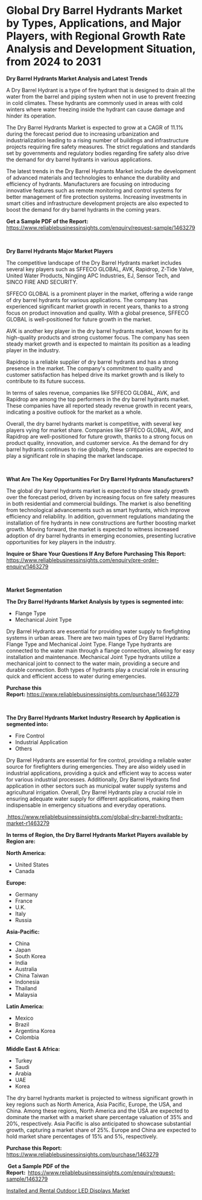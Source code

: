 <p><h1>Global Dry Barrel Hydrants Market by Types, Applications, and Major Players, with Regional Growth Rate Analysis and Development Situation, from 2024 to 2031</h1></p><p><strong>Dry Barrel Hydrants Market Analysis and Latest Trends</strong></p>
<p><p>A Dry Barrel Hydrant is a type of fire hydrant that is designed to drain all the water from the barrel and piping system when not in use to prevent freezing in cold climates. These hydrants are commonly used in areas with cold winters where water freezing inside the hydrant can cause damage and hinder its operation.</p><p>The Dry Barrel Hydrants Market is expected to grow at a CAGR of 11.1% during the forecast period due to increasing urbanization and industrialization leading to a rising number of buildings and infrastructure projects requiring fire safety measures. The strict regulations and standards set by governments and regulatory bodies regarding fire safety also drive the demand for dry barrel hydrants in various applications.</p><p>The latest trends in the Dry Barrel Hydrants Market include the development of advanced materials and technologies to enhance the durability and efficiency of hydrants. Manufacturers are focusing on introducing innovative features such as remote monitoring and control systems for better management of fire protection systems. Increasing investments in smart cities and infrastructure development projects are also expected to boost the demand for dry barrel hydrants in the coming years.</p></p>
<p><strong>Get a Sample PDF of the Report:&nbsp;</strong> <a href="https://www.reliablebusinessinsights.com/enquiry/request-sample/1463279">https://www.reliablebusinessinsights.com/enquiry/request-sample/1463279</a></p>
<p>&nbsp;</p>
<p><strong>Dry Barrel Hydrants Major Market Players</strong></p>
<p><p>The competitive landscape of the Dry Barrel Hydrants market includes several key players such as SFFECO GLOBAL, AVK, Rapidrop, Z-Tide Valve, United Water Products, Ningjing APC Industries, EJ, Sensor Tech, and SINCO FIRE AND SECURITY. </p><p>SFFECO GLOBAL is a prominent player in the market, offering a wide range of dry barrel hydrants for various applications. The company has experienced significant market growth in recent years, thanks to a strong focus on product innovation and quality. With a global presence, SFFECO GLOBAL is well-positioned for future growth in the market.</p><p>AVK is another key player in the dry barrel hydrants market, known for its high-quality products and strong customer focus. The company has seen steady market growth and is expected to maintain its position as a leading player in the industry.</p><p>Rapidrop is a reliable supplier of dry barrel hydrants and has a strong presence in the market. The company's commitment to quality and customer satisfaction has helped drive its market growth and is likely to contribute to its future success.</p><p>In terms of sales revenue, companies like SFFECO GLOBAL, AVK, and Rapidrop are among the top performers in the dry barrel hydrants market. These companies have all reported steady revenue growth in recent years, indicating a positive outlook for the market as a whole.</p><p>Overall, the dry barrel hydrants market is competitive, with several key players vying for market share. Companies like SFFECO GLOBAL, AVK, and Rapidrop are well-positioned for future growth, thanks to a strong focus on product quality, innovation, and customer service. As the demand for dry barrel hydrants continues to rise globally, these companies are expected to play a significant role in shaping the market landscape.</p></p>
<p>&nbsp;</p>
<p><strong>What Are The Key Opportunities For Dry Barrel Hydrants Manufacturers?</strong></p>
<p><p>The global dry barrel hydrants market is expected to show steady growth over the forecast period, driven by increasing focus on fire safety measures in both residential and commercial buildings. The market is also benefiting from technological advancements such as smart hydrants, which improve efficiency and reliability. In addition, government regulations mandating the installation of fire hydrants in new constructions are further boosting market growth. Moving forward, the market is expected to witness increased adoption of dry barrel hydrants in emerging economies, presenting lucrative opportunities for key players in the industry.</p></p>
<p><strong>Inquire or Share Your Questions If Any Before Purchasing This Report:</strong> <a href="https://www.reliablebusinessinsights.com/enquiry/pre-order-enquiry/1463279">https://www.reliablebusinessinsights.com/enquiry/pre-order-enquiry/1463279</a></p>
<p>&nbsp;</p>
<p><strong>Market Segmentation</strong></p>
<p><strong>The Dry Barrel Hydrants Market Analysis by types is segmented into:</strong></p>
<p><ul><li>Flange Type</li><li>Mechanical Joint Type</li></ul></p>
<p><p>Dry Barrel Hydrants are essential for providing water supply to firefighting systems in urban areas. There are two main types of Dry Barrel Hydrants: Flange Type and Mechanical Joint Type. Flange Type hydrants are connected to the water main through a flange connection, allowing for easy installation and maintenance. Mechanical Joint Type hydrants utilize a mechanical joint to connect to the water main, providing a secure and durable connection. Both types of hydrants play a crucial role in ensuring quick and efficient access to water during emergencies.</p></p>
<p><strong>Purchase this Report:&nbsp;</strong><a href="https://www.reliablebusinessinsights.com/purchase/1463279">https://www.reliablebusinessinsights.com/purchase/1463279</a></p>
<p>&nbsp;</p>
<p><strong>The Dry Barrel Hydrants Market Industry Research by Application is segmented into:</strong></p>
<p><ul><li>Fire Control</li><li>Industrial Application</li><li>Others</li></ul></p>
<p><p>Dry Barrel Hydrants are essential for fire control, providing a reliable water source for firefighters during emergencies. They are also widely used in industrial applications, providing a quick and efficient way to access water for various industrial processes. Additionally, Dry Barrel Hydrants find application in other sectors such as municipal water supply systems and agricultural irrigation. Overall, Dry Barrel Hydrants play a crucial role in ensuring adequate water supply for different applications, making them indispensable in emergency situations and everyday operations.</p></p>
<p><a href="https://www.reliablebusinessinsights.com/global-dry-barrel-hydrants-market-r1463279">&nbsp;https://www.reliablebusinessinsights.com/global-dry-barrel-hydrants-market-r1463279</a></p>
<p><strong>In terms of Region, the Dry Barrel Hydrants Market Players available by Region are:</strong></p>
<p>
    <p> <strong> North America: </strong>
        <ul>
            <li>United States</li>
            <li>Canada</li>
        </ul>
        </p> 
    <p> <strong> Europe: </strong>
        <ul>
            <li>Germany</li>
            <li>France</li>
            <li>U.K.</li>
            <li>Italy</li>
            <li>Russia</li>
        </ul>
        </p> 
    <p> <strong> Asia-Pacific: </strong>
        <ul>
            <li>China</li>
            <li>Japan</li>
            <li>South Korea</li>
            <li>India</li>
            <li>Australia</li>
            <li>China Taiwan</li>
            <li>Indonesia</li>
            <li>Thailand</li>
            <li>Malaysia</li>
        </ul>
        </p> 
    <p> <strong> Latin America: </strong>
        <ul>
            <li>Mexico</li>
            <li>Brazil</li>
            <li>Argentina Korea</li>
            <li>Colombia</li>
        </ul>
        </p> 
    <p> <strong> Middle East & Africa: </strong>
        <ul>
            <li>Turkey</li>
            <li>Saudi</li>
            <li>Arabia</li>
            <li>UAE</li>
            <li>Korea</li>
        </ul>
    </p>
    </p>
<p><p>The dry barrel hydrants market is projected to witness significant growth in key regions such as North America, Asia Pacific, Europe, the USA, and China. Among these regions, North America and the USA are expected to dominate the market with a market share percentage valuation of 35% and 20%, respectively. Asia Pacific is also anticipated to showcase substantial growth, capturing a market share of 25%. Europe and China are expected to hold market share percentages of 15% and 5%, respectively.</p></p>
<p><strong>Purchase this Report: </strong><a href="https://www.reliablebusinessinsights.com/purchase/1463279">https://www.reliablebusinessinsights.com/purchase/1463279</a></p>
<p>&nbsp;<strong>Get a Sample PDF of the Report:&nbsp;&nbsp;</strong><a href="https://www.reliablebusinessinsights.com/enquiry/request-sample/1463279">https://www.reliablebusinessinsights.com/enquiry/request-sample/1463279</a></p>
<p><strong></strong></p>
<p><p><a href="https://github.com/brendafegmorris532/Market-Research-Report-List-1/blob/main/installed-and-rental-outdoor-led-displays-market.md">Installed and Rental Outdoor LED Displays Market</a></p></p>